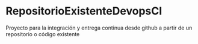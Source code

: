 # RepositorioExistenteDevopsCI
Proyecto para la integración y entrega continua desde github a partir de un repositorio o código existente
